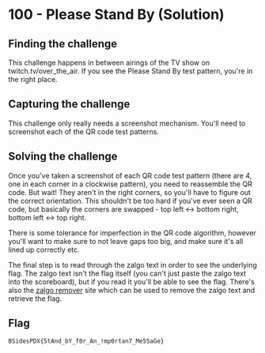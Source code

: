 # 100 - Please Stand By (Solution)

## Finding the challenge

This challenge happens in between airings of the TV show on twitch.tv/over_the_air. If you see the Please Stand By test pattern, you're in the right place.


## Capturing the challenge

This challenge only really needs a screenshot mechanism. You'll need to screenshot each of the QR code test patterns.

## Solving the challenge

Once you've taken a screenshot of each QR code test pattern (there are 4, one in each corner in a clockwise pattern), you need to reassemble the QR code. But wait! They aren't in the right corners, so you'll have to figure out the correct orientation. This shouldn't be too hard if you've ever seen a QR code, but basically the corners are swapped - top left <-> bottom right, bottom left <-> top right. 

There is some tolerance for imperfection in the QR code algorithm, however you'll want to make sure to not leave gaps too big, and make sure it's all lined up correctly etc.

The final step is to read through the zalgo text in order to see the underlying flag. The zalgo text isn't the flag itself (you can't just paste the zalgo text into the scoreboard), but if you read it you'll be able to see the flag. There's also the [zalgo remover](https://cable.ayra.ch/zalgo/) site which can be used to remove the zalgo text and retrieve the flag.

## Flag

```
BSidesPDX{5tAnd_bY_f0r_An_!mp0rtan7_Me55aGe}
```
